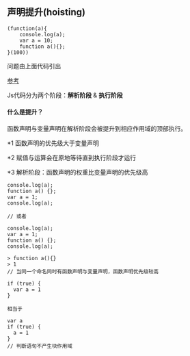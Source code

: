 ## 声明提升(hoisting)
```
(function(a){
    console.log(a);
    var a = 10;
    function a(){};
}(100))
```
问题由上面代码引出

[参考](http://www.cnblogs.com/Gary-Guoweihan/p/6251870.html)

Js代码分为两个阶段：**解析阶段** & **执行阶段**

#### 什么是提升？
函数声明与变量声明在解析阶段会被提升到相应作用域的顶部执行。

*1 函数声明的优先级大于变量声明

*2 赋值与运算会在原地等待直到执行阶段才运行

*3 解析阶段：函数声明的权重比变量声明的优先级高

```
console.log(a);
function a() {};
var a = 1;
console.log(a);

// 或者

console.log(a);
var a = 1;
function a() {};
console.log(a);

> function a(){}
> 1
// 当同一个命名同时有函数声明与变量声明，函数声明优先级较高
```

```
if (true) {
  var a = 1
}

相当于

var a
if (true) {
  a = 1
}
// 判断语句不产生块作用域
```


